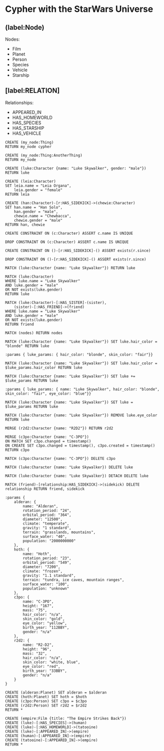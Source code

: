 # Cypher with the StarWars Universe

## (label:Node)

Nodes:

- Film
- Planet
- Person
- Species
- Vehicle
- Starship

## [label:RELATION]

Relationships:

- APPEARED_IN
- HAS_HOMEWORLD
- HAS_SPECIES
- HAS_STARSHIP
- HAS_VEHICLE

```cypher
CREATE (my_node:Thing)
RETURN my_node cypher
```

```cypher
CREATE (my_node:Thing:AnotherThing)
RETURN my_node
```

```cypher
CREATE (luke:Character {name: "Luke Skywalker", gender: "male"}) RETURN luke
```

```cypher
CREATE (leia:Character)
SET leia.name = "Leia Organa",
    leia.gender = "female"
RETURN leia
```

```cypher
CREATE (han:Character)-[r:HAS_SIDEKICK]->(chewie:Character)
SET han.name = "Han Solo",
    han.gender = "male",
    chewie.name = "Chewbacca",
    chewie.gender = "male"
RETURN han, chewie
```

```cypher
CREATE CONSTRAINT ON (c:Character) ASSERT c.name IS UNIQUE
```

```cypher
DROP CONSTRAINT ON (c:Character) ASSERT c.name IS UNIQUE
```

```cypher
CREATE CONSTRAINT ON ()-[r:HAS_SIDEKICK]-() ASSERT exists(r.since)
```

```cypher
DROP CONSTRAINT ON ()-[r:HAS_SIDEKICK]-() ASSERT exists(r.since)
```

```cypher
MATCH (luke:Character {name: "Luke Skywalker"}) RETURN luke
```

```cypher
MATCH (luke:Character) 
WHERE luke.name = "Luke Skywalker"
AND luke.gender = "male"
OR NOT exists(luke.gender)
RETURN luke
```

```cypher
MATCH (luke:Character)-[:HAS_SISTER]-(sister),
    (sister)-[:HAS_FRIEND]->(friend)
WHERE luke.name = "Luke Skywalker"
AND luke.gender = "male"
OR NOT exists(luke.gender)
RETURN friend
```

```cypher
MATCH (nodes) RETURN nodes
```

```cypher
MATCH (luke:Character {name: "Luke Skywalker"}) SET luke.hair_color = "blonde" RETURN luke
```

```cypher
:params { luke_params: { hair_color: "blonde", skin_color: "fair"}}
```

```cypher
MATCH (luke:Character {name: "Luke Skywalker"}) SET luke.hair_color = $luke_params.hair_color RETURN luke
```

```cypher
MATCH (luke:Character {name: "Luke Skywalker"}) SET luke += $luke_params RETURN luke
```

```cypher
:params { luke_params: { name: "Luke Skywalker", hair_color: "blonde", skin_color: "fair", eye_color: "blue"}}
```

```cypher
MATCH (luke:Character {name: "Luke Skywalker"}) SET luke = $luke_params RETURN luke
```

```cypher
MATCH (luke:Character {name: "Luke Skywalker"}) REMOVE luke.eye_color RETURN luke
```

```cypher
MERGE (r2d2:Character {name: "R2D2"}) RETURN r2d2
```

```cypher
MERGE (c3po:Character {name: "C-3PO"}) 
ON MATCH SET c3po.changed = timestamp()
ON CREATE SET c3po.changed = timestamp(), c3po.created = timestamp()
RETURN c3po
```

```cypher
MATCH (c3po:Character {name: "C-3PO"}) DELETE c3po
```

```cypher
MATCH (luke:Character {name: "Luke Skywalker}) DELETE luke
```

```cypher
MATCH (luke:Character {name: "Luke Skywalker}) DETACH DELETE luke
```

```cypher
MATCH (friend)-[relationship:HAS_SIDEKICK]->(sidekick) DELETE relationship RETURN friend, sidekick
```

```cypher
:params {
    alderan: {
        name: "Alderan",
        rotation_period: "24",
        orbital_period: "364",
        diameter: "12500",
        climate: "temperate",
        gravity: "1 standard",
        terrain: "grasslands, mountains",
        surface_water: "40",
        population: "2000000000"
    },
    hoth: {
        name: "Hoth",
        rotation_period: "23",
        orbital_period: "549",
        diameter: "7200",
        climate: "frozen",
        gravity: "1.1 standard",
        terrain: "tundra, ice caves, mountain ranges",
        surface_water: "100",
        population: "unknown"
    },
    c3po: {
        name: "C-3PO",
        height: "167",
        mass: "75",
        hair_color: "n/a",
        skin_color: "gold",
        eye_color: "yellow",
        birth_year: "112BBY",
        gender: "n/a"
    },
    r2d2: {
        name: "R2-D2",
        height: "96",
        mass: "32",
        hair_color: "n/a",
        skin_color: "white, blue",
        eye_color: "red",
        birth_year: "33BBY",
        gender: "n/a"
    }
}
```

```cypher
CREATE (alderan:Planet) SET alderan = $alderan
CREATE (hoth:Planet) SET hoth = $hoth
CREATE (c3po:Person) SET c3po = $c3po
CREATE (r2d2:Person) SET r2d2 = $r2d2
RETURN *
```

```cypher
CREATE (empire:Film {title: "The Empire Strikes Back"})
CREATE (luke)-[:HAS_SPECIES]->(human)
CREATE (luke)-[:HAS_HOMEWORLD]->(tatooine)
CREATE (luke)-[:APPEARED_IN]->(empire)
CREATE (human)-[:APPEARED_IN]->(empire)
CREATE (tatooine)-[:APPEARED_IN]->(empire)
RETURN *
```
